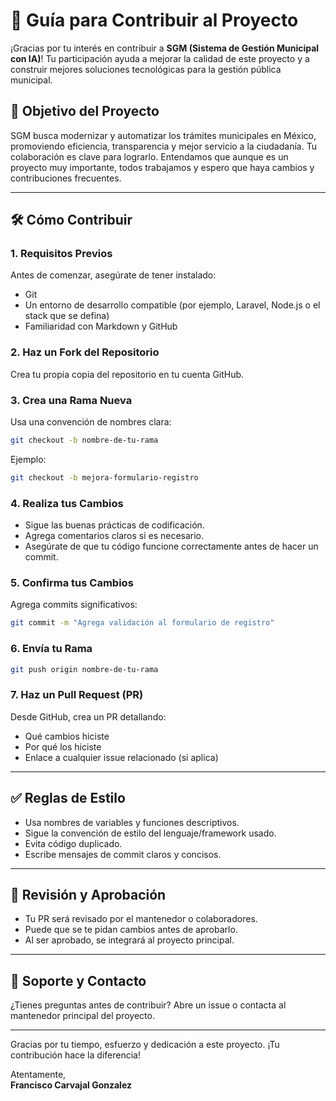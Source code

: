 # 🤝 Guía para Contribuir al Proyecto

¡Gracias por tu interés en contribuir a **SGM (Sistema de Gestión Municipal con IA)**! Tu participación ayuda a mejorar la calidad de este proyecto y a construir mejores soluciones tecnológicas para la gestión pública municipal.

## 🧭 Objetivo del Proyecto

SGM busca modernizar y automatizar los trámites municipales en México, promoviendo eficiencia, transparencia y mejor servicio a la ciudadanía. Tu colaboración es clave para lograrlo.
Entendamos que aunque es un proyecto muy importante, todos trabajamos y espero que haya cambios y contribuciones frecuentes.

---

## 🛠️ Cómo Contribuir

### 1. Requisitos Previos
Antes de comenzar, asegúrate de tener instalado:
- Git
- Un entorno de desarrollo compatible (por ejemplo, Laravel, Node.js o el stack que se defina)
- Familiaridad con Markdown y GitHub

### 2. Haz un Fork del Repositorio
Crea tu propia copia del repositorio en tu cuenta GitHub.

### 3. Crea una Rama Nueva
Usa una convención de nombres clara:
```bash
git checkout -b nombre-de-tu-rama
```

Ejemplo:
```bash
git checkout -b mejora-formulario-registro
```

### 4. Realiza tus Cambios
- Sigue las buenas prácticas de codificación.
- Agrega comentarios claros si es necesario.
- Asegúrate de que tu código funcione correctamente antes de hacer un commit.

### 5. Confirma tus Cambios
Agrega commits significativos:
```bash
git commit -m "Agrega validación al formulario de registro"
```

### 6. Envía tu Rama
```bash
git push origin nombre-de-tu-rama
```

### 7. Haz un Pull Request (PR)
Desde GitHub, crea un PR detallando:
- Qué cambios hiciste
- Por qué los hiciste
- Enlace a cualquier issue relacionado (si aplica)

---

## ✅ Reglas de Estilo

- Usa nombres de variables y funciones descriptivos.
- Sigue la convención de estilo del lenguaje/framework usado.
- Evita código duplicado.
- Escribe mensajes de commit claros y concisos.

---

## 🔎 Revisión y Aprobación

- Tu PR será revisado por el mantenedor o colaboradores.
- Puede que se te pidan cambios antes de aprobarlo.
- Al ser aprobado, se integrará al proyecto principal.

---

## 📩 Soporte y Contacto

¿Tienes preguntas antes de contribuir? Abre un issue o contacta al mantenedor principal del proyecto.

---

Gracias por tu tiempo, esfuerzo y dedicación a este proyecto. ¡Tu contribución hace la diferencia!

Atentamente,  
**Francisco Carvajal Gonzalez**
